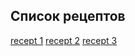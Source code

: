 ## Список рецептов

[recept 1](Salad_Bourgeois.md)
[recept 2](Gazpacho.md)
[recept 3](eggplantpizza.md)


